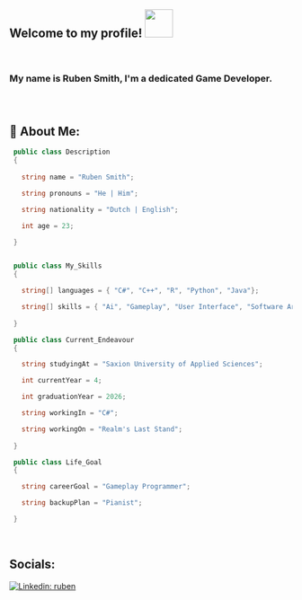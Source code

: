 
<h2>Welcome to my profile!   <img src="https://thumbs.gfycat.com/ImaginativeIndolentIrishsetter-max-1mb.gif" width="50"></h2>

<br>

<h3>My name is Ruben Smith, I'm a dedicated Game Developer.<h3>

<br>

## 🧑 About Me:   

 ```csharp
  public class Description
  {
  
    string name = "Ruben Smith";

    string pronouns = "He | Him";

    string nationality = "Dutch | English";

    int age = 23;

  }


  public class My_Skills
  {

    string[] languages = { "C#", "C++", "R", "Python", "Java"};

    string[] skills = { "Ai", "Gameplay", "User Interface", "Software Architecture" };
    
  }

  public class Current_Endeavour
  {

    string studyingAt = "Saxion University of Applied Sciences";

    int currentYear = 4;

    int graduationYear = 2026;

    string workingIn = "C#";

    string workingOn = "Realm's Last Stand";
    
  }

  public class Life_Goal
  {

    string careerGoal = "Gameplay Programmer";

    string backupPlan = "Pianist";

  }


```
<br>
<h2>Socials:</h2>

[![Linkedin: ruben](https://img.shields.io/badge/-Ruben-blue?style=for-the-badge&logo=Linkedin&logoColor=white&link=https://www.linkedin.com/in/anmol-p-singh/) ](https://www.linkedin.com/in/ruben-smith-068752209/)


